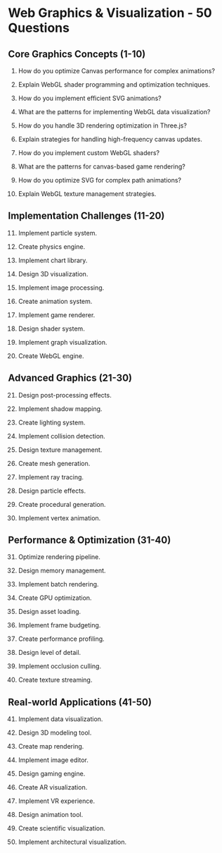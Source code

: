 # Web Graphics & Visualization - 50 Questions

## Core Graphics Concepts (1-10)

1. How do you optimize Canvas performance for complex animations?

2. Explain WebGL shader programming and optimization techniques.

3. How do you implement efficient SVG animations?

4. What are the patterns for implementing WebGL data visualization?

5. How do you handle 3D rendering optimization in Three.js?

6. Explain strategies for handling high-frequency canvas updates.

7. How do you implement custom WebGL shaders?

8. What are the patterns for canvas-based game rendering?

9. How do you optimize SVG for complex path animations?

10. Explain WebGL texture management strategies.

## Implementation Challenges (11-20)

11. Implement particle system.

12. Create physics engine.

13. Implement chart library.

14. Design 3D visualization.

15. Implement image processing.

16. Create animation system.

17. Implement game renderer.

18. Design shader system.

19. Implement graph visualization.

20. Create WebGL engine.

## Advanced Graphics (21-30)

21. Design post-processing effects.

22. Implement shadow mapping.

23. Create lighting system.

24. Implement collision detection.

25. Design texture management.

26. Create mesh generation.

27. Implement ray tracing.

28. Design particle effects.

29. Create procedural generation.

30. Implement vertex animation.

## Performance & Optimization (31-40)

31. Optimize rendering pipeline.

32. Design memory management.

33. Implement batch rendering.

34. Create GPU optimization.

35. Design asset loading.

36. Implement frame budgeting.

37. Create performance profiling.

38. Design level of detail.

39. Implement occlusion culling.

40. Create texture streaming.

## Real-world Applications (41-50)

41. Implement data visualization.

42. Design 3D modeling tool.

43. Create map rendering.

44. Implement image editor.

45. Design gaming engine.

46. Create AR visualization.

47. Implement VR experience.

48. Design animation tool.

49. Create scientific visualization.

50. Implement architectural visualization.